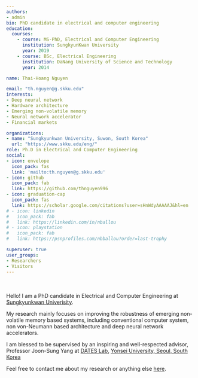```yaml
---
authors:
- admin
bio: PhD candidate in electrical and computer engineering
education:
  courses:
    - course: MS-PhD, Electrical and Computer Engineering
      institution: SungkyunKwan University
      year: 2019
    - course: BSc, Electrical Engineering
      institution: DaNang University of Science and Technology
      year: 2014

name: Thai-Hoang Nguyen

email: "th.nguyen@g.skku.edu"
interests:
- Deep neural network
- Hardware architecture
- Emerging non-volatile memory
- Neural network accelerator 
- Financial markets

organizations:
- name: "Sungkyunkwan University, Suwon, South Korea"
  url: "https://www.skku.edu/eng/"
role: Ph.D in Electrical and Computer Engineering
social:
- icon: envelope
  icon_pack: fas
  link: 'mailto:th.nguyen@g.skku.edu'
- icon: github
  icon_pack: fab
  link: https://github.com/thnguyen996
- icon: graduation-cap
  icon_pack: fas
  link: https://scholar.google.com/citations?user=sHnWdyAAAAAJ&hl=en
# - icon: linkedin
#   icon_pack: fab
#   link: https://linkedin.com/in/nballou
# - icon: playstation
#   icon_pack: fab
#   link: https://psnprofiles.com/nbballou?order=last-trophy

superuser: true
user_groups:
- Researchers
- Visitors
---
```

</br ></br > Hello! I am a PhD candidate in Electrical and Computer Engineering at
[Sungkyunkwan Univerisity](https://www.skku.edu/eng/). 

My research mainly focuses on improving the robustness of emerging non-volatile memory based systems,
including conventional computer system, non von-Neumann based architecture and deep neural network
accelerators. 

I am blessed to be supervised by an inspiring and well-respected advisor, Professor Joon-Sung Yang at
[DATES Lab](https://sites.google.com/yonsei.ac.kr/dates/), [Yonsei University, Seoul, South Korea](https://www.yonsei.ac.kr/en_sc/)

Feel free to contact me about my research or anything else <a href="#contact">here</a>.
